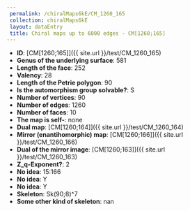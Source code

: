 ```yaml
--- 
 permalink: /chiralMaps6kE/CM_1260_165 
 collection: chiralMaps6kE
 layout: dataEntry
 title: Chiral maps up to 6000 edges - CM[1260;165]
---
```


- **ID**: [CM[1260;165]]({{ site.url }}/test/CM_1260_165)
- **Genus of the underlying surface**: 581
- **Length of the face**: 252
- **Valency**: 28
- **Length of the Petrie polygon**: 90
- **Is the automorphism group solvable?**: S
- **Number of vertices**: 90
- **Number of edges**: 1260
- **Number of faces**: 10
- **The map is self-**: none
- **Dual map**: [CM[1260;164]]({{ site.url }}/test/CM_1260_164)
- **Mirror (enantihomorphic) map**: [CM[1260;166]]({{ site.url }}/test/CM_1260_166)
- **Dual of the mirror image**: [CM[1260;163]]({{ site.url }}/test/CM_1260_163)
- **Z_q-Exponent?**: 2
- **No idea**:  15:166
- **No idea**: Y
- **No idea**: Y
- **Skeleton**: Sk(90;8)^7
- **Some other kind of skeleton**: nan
